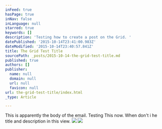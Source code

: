 ```yaml
---
inFeed: true
hasPage: true
inNav: false
inLanguage: null
starred: true
keywords: []
description: 'Testing how to create a post on the Grid. '
datePublished: '2015-10-14T23:41:00.983Z'
dateModified: '2015-10-14T23:40:57.841Z'
title: The Grid Test Title
sourcePath: _posts/2015-10-14-the-grid-test-title.md
published: true
authors: []
publisher:
  name: null
  domain: null
  url: null
  favicon: null
url: the-grid-test-title/index.html
_type: Article

---
```

This is apparently the body of the email. Testing This now. When don't i  he title and description in this view.  ![](https://the-grid-user-content.s3-us-west-2.amazonaws.com/75e13c94-f993-4209-886f-c7a6ea17b17f.png)
![](https://the-grid-user-content.s3-us-west-2.amazonaws.com/cee04422-d9bc-4154-a4c8-1158c59b9e1b.jpg)